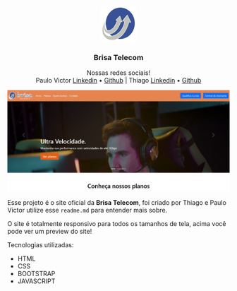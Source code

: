 <!-- HEADER DO PROJETO -->
<br />
<div align="center">
  <a href="https://github.com/Thiaguinhopbi/brisatelecom">
    <img src="./images/favicon.png" alt="Logo" width="80" height="80">
  </a>

  <h3 align="center">Brisa Telecom</h3>

  <p align="center">
    Nossas redes sociais!
    <br />
    Paulo Victor
    <a href="https://www.linkedin.com/in/paulopbi/">Linkedin</a> •
    <a href="https://github.com/paulopbi">Github</a>
    |
     Thiago
    <a href="https://www.linkedin.com/in/thiaguinho-dev/">Linkedin</a> •
    <a href="https://github.com/Thiaguinhopbi">Github</a>
  </p>
</div>

<!-- Primeira -->

<img src="./images/website-preview.jpg">

Esse projeto é o site oficial da **Brisa Telecom**, foi criado por Thiago e Paulo Victor utilize esse `readme.md` para entender mais sobre.

O site é totalmente responsivo para todos os tamanhos de tela, acima você pode ver um preview do site!

Tecnologias utilizadas:

* HTML
* CSS
* BOOTSTRAP
* JAVASCRIPT

<br>
